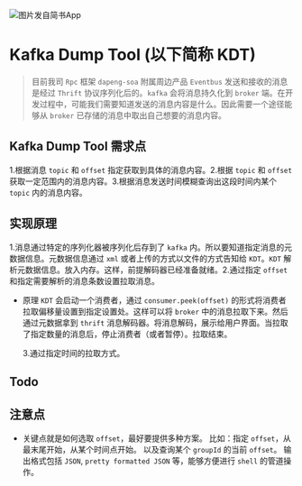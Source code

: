 ![图片发自简书App](http://upload-images.jianshu.io/upload_images/6393906-e7e6da443a3cb1f1.jpg)

# Kafka Dump Tool (以下简称 KDT)

> 目前我司 `Rpc` 框架 `dapeng-soa` 附属周边产品 `Eventbus` 发送和接收的消息是经过 `Thrift` 协议序列化后的。`kafka` 会将消息持久化到 `broker` 端。在开发过程中，可能我们需要知道发送的消息内容是什么。因此需要一个途径能够从 `broker` 已存储的消息中取出自己想要的消息内容。

## Kafka Dump Tool 需求点

1.根据消息 `topic` 和 `offset` 指定获取到具体的消息内容。2.根据 `topic` 和 `offset` 获取一定范围内的消息内容。3.根据消息发送时间模糊查询出这段时间内某个 `topic` 内的消息内容。

## 实现原理

1.消息通过特定的序列化器被序列化后存到了 `kafka` 内。所以要知道指定消息的元数据信息。元数据信息通过 `xml` 或者上传的方式以文件的方式告知给 `KDT`。`KDT` 解析元数据信息。放入内存。这样，前提解码器已经准备就绪。2.通过指定 `offset` 和指定需要解析的消息条数设置拉取消息。

- 原理
  `KDT` 会启动一个消费者，通过 `consumer.peek(offset)` 的形式将消费者拉取偏移量设置到指定设置处。这样可以将 `broker` 中的消息拉取下来。然后通过元数据拿到 `thrift` 消息解码器。将消息解码，展示给用户界面。当拉取了指定数量的消息后，停止消费者（或者暂停）。拉取结束。

  3.通过指定时间的拉取方式。

## Todo

## 注意点

- 关键点就是如何选取 `offset`，最好要提供多种方案。
  比如：指定 `offset`，从最末尾开始，从某个时间点开始。
  以及查询某个 `groupId` 的当前 `offset`。
  输出格式包括 `JSON`, `pretty formatted JSON` 等，能够方便进行 `shell` 的管道操作。
